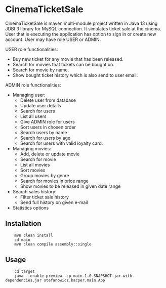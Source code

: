 # CinemaTicketSale
CinemaTicketSale is maven multi-module project written in Java 13 using JDBI 3 library for MySQL connection.
It simulates ticket sale at the cinema. User that is executing the application has option to sign in or create new account.
User may have role USER or ADMIN.

USER role functionalities:
* Buy new ticket for any movie that has been released.
* Search for movies that tickets can be bought on.
* Search for movie by name.
* Show bought ticket history which is also send to user email.

ADMIN role functionalities:
* Managing user:
    * Delete user from database
    * Update user details
    * Search for users
    * List all users
    * Give ADMIN role for users
    * Sort users in chosen order
    * Search users by name
    * Search for users by age
    * Search for users with valid loyalty card.
* Managing movies:
    * Add, delete or update movie
    * Search for movie 
    * List all movies
    * Sort movies
    * Group movies by genre
    * Search for movies in price range
    * Show movies to be released in given date range
* Search sales history:
    * Filter ticket sale history
    * Send full history on given e-mail
* Statistics options
    
## Installation
```
    mvn clean install
    cd main
    mvn clean compile assembly::single 
```
## Usage 
```
    cd target
    java --enable-preview -cp main-1.0-SNAPSHOT-jar-with-dependencies.jar stefanowicz.kacper.main.App
```
